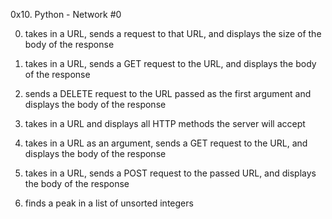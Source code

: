 0x10. Python - Network #0

0. takes in a URL, sends a request to that URL, and displays the size of the body of the response

1. takes in a URL, sends a GET request to the URL, and displays the body of the response

2. sends a DELETE request to the URL passed as the first argument and displays the body of the response

3. takes in a URL and displays all HTTP methods the server will accept

4. takes in a URL as an argument, sends a GET request to the URL, and displays the body of the response

5. takes in a URL, sends a POST request to the passed URL, and displays the body of the response

6. finds a peak in a list of unsorted integers
